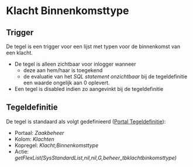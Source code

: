 # Klacht Binnenkomsttype

## Trigger

De tegel is een trigger voor een lijst met typen voor de binnenkomst van een klacht.

- De tegel is alleen zichtbaar voor inlogger wanneer
  - deze aan hem/haar is toegekend
  - de evaluatie van het *SQL statement onzichtbaar* bij de tegeldefinitie een waarde ongelijk aan 0 oplevert.
- Een tegel is disabled indien zo aangevinkt bij de tegeldefinitie

## Tegeldefinitie

De tegel is standaard als volgt gedefinieerd ([Portal Tegeldefinitie](../../../../instellen_inrichten/portaldefinitie/portal_tegel.md)):

- Portaal: *Zaakbeheer*
- Kolom: *Klachten*
- Kopregel: *Klacht;Binnenkomsttype*
- Actie: *getFlexList(SysStandardList,nil,nil,G,beheer_tbklachtbinkomsttype)*
